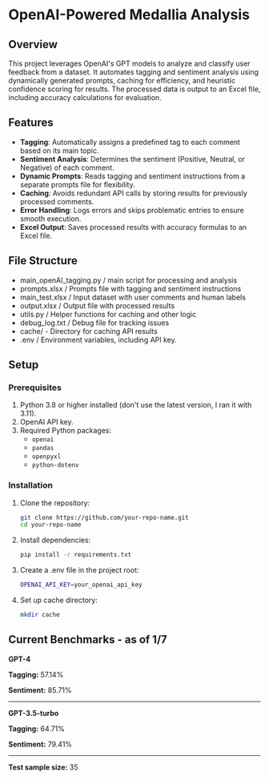 # OpenAI-Powered Medallia Analysis

## Overview
This project leverages OpenAI's GPT models to analyze and classify user feedback from a dataset. It automates tagging and sentiment analysis using dynamically generated prompts, caching for efficiency, and heuristic confidence scoring for results. The processed data is output to an Excel file, including accuracy calculations for evaluation.

## Features
- **Tagging**: Automatically assigns a predefined tag to each comment based on its main topic.
- **Sentiment Analysis**: Determines the sentiment (Positive, Neutral, or Negative) of each comment.
- **Dynamic Prompts**: Reads tagging and sentiment instructions from a separate prompts file for flexibility.
- **Caching**: Avoids redundant API calls by storing results for previously processed comments.
- **Error Handling**: Logs errors and skips problematic entries to ensure smooth execution.
- **Excel Output**: Saves processed results with accuracy formulas to an Excel file.

## File Structure
- main_openAI_tagging.py / main script for processing and analysis
- prompts.xlsx / Prompts file with tagging and sentiment instructions
- main_test.xlsx / Input dataset with user comments and human labels
- output.xlsx / Output file with processed results
- utils.py / Helper functions for caching and other logic
- debug_log.txt / Debug file for tracking issues
- cache/ - Directory for caching API results
- .env / Environment variables, including API key. 

## Setup

### Prerequisites
1. Python 3.8 or higher installed (don't use the latest version, I ran it with 3.11).
2. OpenAI API key.
3. Required Python packages:
   - `openai`
   - `pandas`
   - `openpyxl`
   - `python-dotenv`

### Installation
1. Clone the repository:
   ```bash
   git clone https://github.com/your-repo-name.git
   cd your-repo-name
2. Install dependencies:
   ```bash
   pip install -r requirements.txt
4. Create a .env file in the project root:
   ```bash
   OPENAI_API_KEY=your_openai_api_key
6. Set up cache directory:
   ```bash
   mkdir cache
## Current Benchmarks - as of 1/7

**GPT-4**

**Tagging:** 57.14%

**Sentiment:** 85.71%

----
**GPT-3.5-turbo**

**Tagging:** 64.71%

**Sentiment:** 79.41%

----
**Test sample size:** 35
